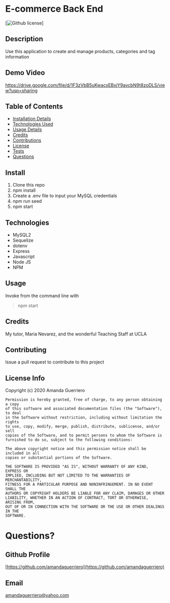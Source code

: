 # E-commerce Back End

[![Github license](https://img.shields.io/badge/license-MIT-blue.svg)]

## Description
Use this application to create and manage products, categories and tag information

## Demo Video
https://drive.google.com/file/d/1F3zVbB5uKwacxEBxjY9avcbN9t8zoDLS/view?usp=sharing

## Table of Contents
* [Installation Details](#install)
* [Technologies Used](#technologies)
* [Usage Details](#usage)
* [Credits](#credits)
* [Contributions](#contributions)
* [License](#license)
* [Tests](#tests)
* [Questions](#questions)

## Install
1. Clone this repo
2. npm install
3. Create a .env file to input your MySQL credentials 
4. npm run seed
5. npm start

## Technologies
* MySQL2
* Sequelize
* dotenv
* Express
* Javascript
* Node JS
* NPM

## Usage
Invoke from the command line with
> npm start

## Credits
My tutor, Maria Nevarez, and the wonderful Teaching Staff at UCLA

## Contributing
Issue a pull request to contribute to this project

## License Info
Copyright (c) 2020 Amanda Guerriero

    Permission is hereby granted, free of charge, to any person obtaining a copy
    of this software and associated documentation files (the "Software"), to deal
    in the Software without restriction, including without limitation the rights
    to use, copy, modify, merge, publish, distribute, sublicense, and/or sell
    copies of the Software, and to permit persons to whom the Software is
    furnished to do so, subject to the following conditions:
    
    The above copyright notice and this permission notice shall be included in all
    copies or substantial portions of the Software.
    
    THE SOFTWARE IS PROVIDED "AS IS", WITHOUT WARRANTY OF ANY KIND, EXPRESS OR
    IMPLIED, INCLUDING BUT NOT LIMITED TO THE WARRANTIES OF MERCHANTABILITY,
    FITNESS FOR A PARTICULAR PURPOSE AND NONINFRINGEMENT. IN NO EVENT SHALL THE
    AUTHORS OR COPYRIGHT HOLDERS BE LIABLE FOR ANY CLAIM, DAMAGES OR OTHER
    LIABILITY, WHETHER IN AN ACTION OF CONTRACT, TORT OR OTHERWISE, ARISING FROM,
    OUT OF OR IN CONNECTION WITH THE SOFTWARE OR THE USE OR OTHER DEALINGS IN THE
    SOFTWARE.

# Questions?

## Github Profile
[https://github.com/amandaguerriero](https://github.com/amandaguerriero)

## Email
[amandaguerriero@yahoo.com](mailto:amandaguerriero@yahoo.com)
